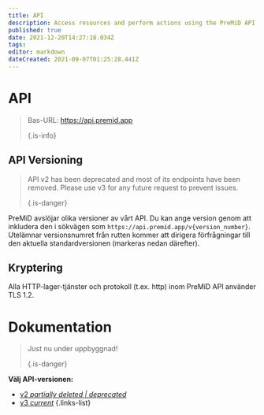 ```yaml
---
title: API
description: Access resources and perform actions using the PreMiD API
published: true
date: 2021-12-20T14:27:18.034Z
tags:
editor: markdown
dateCreated: 2021-09-07T01:25:28.441Z
---
```


# API

> Bas-URL: https://api.premid.app 
> 
> {.is-info}

## API Versioning
> API v2 has been deprecated and most of its endpoints have been removed. Please use v3 for any future request to prevent issues. 
> 
> {.is-danger}

PreMiD avslöjar olika versioner av vårt API. Du kan ange version genom att inkludera den i sökvägen som `https://api.premid.app/v{version_number}`. Utelämnar versionsnumret från rutten kommer att dirigera förfrågningar till den aktuella standardversionen (markeras nedan därefter).

## Kryptering

Alla HTTP-lager-tjänster och protokoll (t.ex. http) inom PreMiD API använder TLS 1.2.

# Dokumentation
> Just nu under uppbyggnad! 
> 
> {.is-danger}

**Välj API-versionen:**
- [v2 *partially deleted | deprecated*](/dev/api/v2)
- [v3 *current*](/dev/api/v3)
{.links-list}
